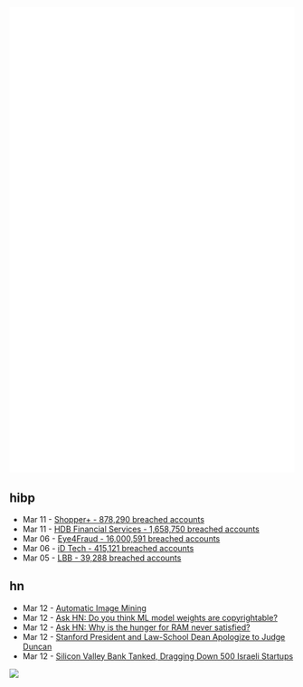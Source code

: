 ![Metrics](https://raw.githubusercontent.com/phixion/phixion/master/metrics.svg)

## hibp

<!--
for https://github.com/phixion/phixion/blob/main/.github/workflows/feeds.yml
-->
<!--START_SECTION:haveibeenpwnd-->
- Mar 11 - [Shopper+ - 878,290 breached accounts](https://haveibeenpwned.com/PwnedWebsites#ShopperPlus)
- Mar 11 - [HDB Financial Services - 1,658,750 breached accounts](https://haveibeenpwned.com/PwnedWebsites#HDBFinancialServices)
- Mar 06 - [Eye4Fraud - 16,000,591 breached accounts](https://haveibeenpwned.com/PwnedWebsites#Eye4Fraud)
- Mar 06 - [iD Tech - 415,121 breached accounts](https://haveibeenpwned.com/PwnedWebsites#iDTech)
- Mar 05 - [LBB - 39,288 breached accounts](https://haveibeenpwned.com/PwnedWebsites#LBB)
<!--END_SECTION:haveibeenpwnd-->

## hn

<!--
for https://github.com/phixion/phixion/blob/main/.github/workflows/feeds.yml
-->
<!--START_SECTION:hn-->
- Mar 12 - [Automatic Image Mining](https://blog.qwertyforce.dev/posts/automatic_image_mining)
- Mar 12 - [Ask HN: Do you think ML model weights are copyrightable?](https://news.ycombinator.com/item?id=35121093)
- Mar 12 - [Ask HN: Why is the hunger for RAM never satisfied?](https://news.ycombinator.com/item?id=35121012)
- Mar 12 - [Stanford President and Law-School Dean Apologize to Judge Duncan](https://www.nationalreview.com/bench-memos/stanford-president-and-law-school-dean-apologize-to-judge-duncan/)
- Mar 12 - [Silicon Valley Bank Tanked, Dragging Down 500 Israeli Startups](https://www.jewishpress.com/news/israel/silicon-valley-bank-tanked-dragging-down-500-israeli-startups/2023/03/10/)
<!--END_SECTION:hn-->

<!--
for https://yhype.me
-->
![](https://hit.yhype.me/github/profile?user_id=13013670)
